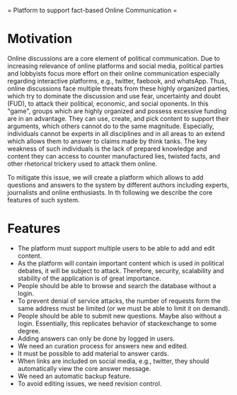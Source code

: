 = Platform to support fact-based Online Communication =

# Motivation

Online discussions are a core element of political communication. Due to
increasing relevance of online platforms and social media, political parties and
lobbyists focus more effort on their online communication especially regarding
interactive platforms, e.g., twitter, faebook, and whatsApp. Thus, online
discussions face multiple threats from these highly organized parties, which
try to dominate the discussion and use fear, uncertainty and doubt (FUD), to
attack their political, economic, and social oponents. In this "game", groups
which are highly organized and possess excessive funding are in an advantage.
They can use, create, and pick content to support their arguments, which others
cannot do to the same magnitude. Especially, individuals cannot be experts in 
all disciplines and in all areas to an extend which allows them to answer to
claims made by think tanks. The key weakness of such individuals is the lack of
prepared knowledge and content they can access to counter manufactured lies,
twisted facts, and other rhetorical trickery used to attack them online.

To mitigate this issue, we will create a platform which allows to add questions
and answers to the system by different authors including experts, journalists
and online enthusiasts. In th following we describe the core features of such
system.

# Features

- The platform must support multiple users to be able to add and edit content.
- As the platform will contain important content which is used in political
  debates, it will be subject to attack. Therefore, security, scalability and
  stability of the application is of great importance.
- People should be able to browse and search the database without a login.
- To prevent denial of service attacks, the number of requests form the same
  address must be limited (or we must be able to limit it on demand).
- People should be able to submit new questions. Maybe also without a login.
  Essentially, this replicates behavior of stackexchange to some degree.
- Adding answers can only be done by logged in users.
- We need an curation process for answers new and edited.
- It must be possible to add material to answer cards.
- When links are included on social media, e.g., twitter, they should
  automatically view the core answer message.
- We need an automatic backup feature.
- To avoid editing issues, we need revision control.




 

